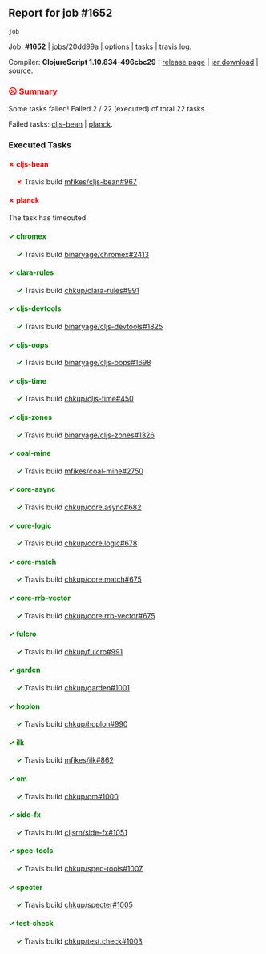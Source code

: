 ## Report for job #1652
```
job
```


Job: **#1652** | [jobs/20dd99a](https://github.com/cljs-oss/canary/commit/20dd99a379035bfe585d43723b12722a49022fbb) | [options](options.edn) | [tasks](tasks.edn) | [travis log](https://travis-ci.org/cljs-oss/canary/builds/753342661).

Compiler: **ClojureScript 1.10.834-496cbc29** | [release page](https://github.com/cljs-oss/canary/releases/tag/r1.10.834-496cbc29) | [jar download](https://github.com/cljs-oss/canary/releases/download/r1.10.834-496cbc29/clojurescript-1.10.834-496cbc29.jar) | [source](https://github.com/clojure/clojurescript/commit/496cbc294d8503be38253dc6a5042fca721892a8).

### <b style='color:red'>☹ Summary</b>

Some tasks failed! Failed 2 / 22 (executed) of total 22 tasks.

Failed tasks: [cljs-bean](#-cljs-bean) | [planck](#-planck).

### Executed Tasks

#### <b style='color:red'>&#x2717; cljs-bean</b>
&nbsp;&nbsp;&nbsp;&nbsp;<b style='color:red'>&#x2717;</b> Travis build [mfikes/cljs-bean#967](https://travis-ci.org/mfikes/cljs-bean/builds/753342861)<br>

#### <b style='color:red'>&#x2717; planck</b>
The task has timeouted.

#### <b style='color:green'>&#x2713; chromex</b>
&nbsp;&nbsp;&nbsp;&nbsp;<b style='color:green'>&#x2713;</b> Travis build [binaryage/chromex#2413](https://travis-ci.org/binaryage/chromex/builds/753342857)<br>

#### <b style='color:green'>&#x2713; clara-rules</b>
&nbsp;&nbsp;&nbsp;&nbsp;<b style='color:green'>&#x2713;</b> Travis build [chkup/clara-rules#991](https://travis-ci.org/chkup/clara-rules/builds/753342859)<br>

#### <b style='color:green'>&#x2713; cljs-devtools</b>
&nbsp;&nbsp;&nbsp;&nbsp;<b style='color:green'>&#x2713;</b> Travis build [binaryage/cljs-devtools#1825](https://travis-ci.org/binaryage/cljs-devtools/builds/753342863)<br>

#### <b style='color:green'>&#x2713; cljs-oops</b>
&nbsp;&nbsp;&nbsp;&nbsp;<b style='color:green'>&#x2713;</b> Travis build [binaryage/cljs-oops#1698](https://travis-ci.org/binaryage/cljs-oops/builds/753342865)<br>

#### <b style='color:green'>&#x2713; cljs-time</b>
&nbsp;&nbsp;&nbsp;&nbsp;<b style='color:green'>&#x2713;</b> Travis build [chkup/cljs-time#450](https://travis-ci.org/chkup/cljs-time/builds/753342867)<br>

#### <b style='color:green'>&#x2713; cljs-zones</b>
&nbsp;&nbsp;&nbsp;&nbsp;<b style='color:green'>&#x2713;</b> Travis build [binaryage/cljs-zones#1326](https://travis-ci.org/binaryage/cljs-zones/builds/753342870)<br>

#### <b style='color:green'>&#x2713; coal-mine</b>
&nbsp;&nbsp;&nbsp;&nbsp;<b style='color:green'>&#x2713;</b> Travis build [mfikes/coal-mine#2750](https://travis-ci.org/mfikes/coal-mine/builds/753342876)<br>

#### <b style='color:green'>&#x2713; core-async</b>
&nbsp;&nbsp;&nbsp;&nbsp;<b style='color:green'>&#x2713;</b> Travis build [chkup/core.async#682](https://travis-ci.org/chkup/core.async/builds/753342889)<br>

#### <b style='color:green'>&#x2713; core-logic</b>
&nbsp;&nbsp;&nbsp;&nbsp;<b style='color:green'>&#x2713;</b> Travis build [chkup/core.logic#678](https://travis-ci.org/chkup/core.logic/builds/753342893)<br>

#### <b style='color:green'>&#x2713; core-match</b>
&nbsp;&nbsp;&nbsp;&nbsp;<b style='color:green'>&#x2713;</b> Travis build [chkup/core.match#675](https://travis-ci.org/chkup/core.match/builds/753342897)<br>

#### <b style='color:green'>&#x2713; core-rrb-vector</b>
&nbsp;&nbsp;&nbsp;&nbsp;<b style='color:green'>&#x2713;</b> Travis build [chkup/core.rrb-vector#675](https://travis-ci.org/chkup/core.rrb-vector/builds/753342899)<br>

#### <b style='color:green'>&#x2713; fulcro</b>
&nbsp;&nbsp;&nbsp;&nbsp;<b style='color:green'>&#x2713;</b> Travis build [chkup/fulcro#991](https://travis-ci.org/chkup/fulcro/builds/753342901)<br>

#### <b style='color:green'>&#x2713; garden</b>
&nbsp;&nbsp;&nbsp;&nbsp;<b style='color:green'>&#x2713;</b> Travis build [chkup/garden#1001](https://travis-ci.org/chkup/garden/builds/753342962)<br>

#### <b style='color:green'>&#x2713; hoplon</b>
&nbsp;&nbsp;&nbsp;&nbsp;<b style='color:green'>&#x2713;</b> Travis build [chkup/hoplon#990](https://travis-ci.org/chkup/hoplon/builds/753342927)<br>

#### <b style='color:green'>&#x2713; ilk</b>
&nbsp;&nbsp;&nbsp;&nbsp;<b style='color:green'>&#x2713;</b> Travis build [mfikes/ilk#862](https://travis-ci.org/mfikes/ilk/builds/753342947)<br>

#### <b style='color:green'>&#x2713; om</b>
&nbsp;&nbsp;&nbsp;&nbsp;<b style='color:green'>&#x2713;</b> Travis build [chkup/om#1000](https://travis-ci.org/chkup/om/builds/753342908)<br>

#### <b style='color:green'>&#x2713; side-fx</b>
&nbsp;&nbsp;&nbsp;&nbsp;<b style='color:green'>&#x2713;</b> Travis build [cljsrn/side-fx#1051](https://travis-ci.org/cljsrn/side-fx/builds/753342921)<br>

#### <b style='color:green'>&#x2713; spec-tools</b>
&nbsp;&nbsp;&nbsp;&nbsp;<b style='color:green'>&#x2713;</b> Travis build [chkup/spec-tools#1007](https://travis-ci.org/chkup/spec-tools/builds/753342938)<br>

#### <b style='color:green'>&#x2713; specter</b>
&nbsp;&nbsp;&nbsp;&nbsp;<b style='color:green'>&#x2713;</b> Travis build [chkup/specter#1005](https://travis-ci.org/chkup/specter/builds/753342951)<br>

#### <b style='color:green'>&#x2713; test-check</b>
&nbsp;&nbsp;&nbsp;&nbsp;<b style='color:green'>&#x2713;</b> Travis build [chkup/test.check#1003](https://travis-ci.org/chkup/test.check/builds/753342925)<br>